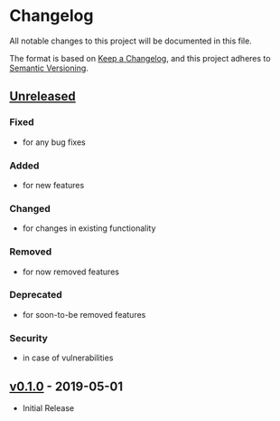# Changelog

All notable changes to this project will be documented in this file.

The format is based on [Keep a Changelog](https://keepachangelog.com/), and this
project adheres to [Semantic Versioning](https://semver.org/).

<!-- markdownlint-disable MD022 MD032 -->
## [Unreleased]
### Fixed
- for any bug fixes
### Added
- for new features
### Changed
- for changes in existing functionality
### Removed
- for now removed features
### Deprecated
- for soon-to-be removed features
### Security
- in case of vulnerabilities

## [v0.1.0] - 2019-05-01
- Initial Release
<!-- markdownlint-enable -->

[Unreleased]: https://github.com/__CHANGE_ME_GITUSERNAME__/__CHANGE_ME_REPONAME__/compare/v0.1.0...HEAD
[v0.1.0]: https://github.com/__CHANGE_ME_GITUSERNAME__/__CHANGE_ME_REPONAME__/releases/tag/v0.1.0
